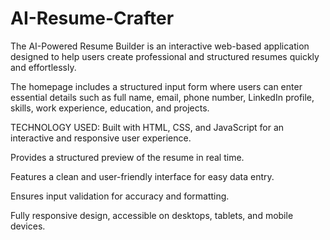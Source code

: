 # AI-Resume-Crafter

The AI-Powered Resume Builder is an interactive web-based application designed to help users create professional and structured resumes quickly and effortlessly.

The homepage includes a structured input form where users can enter essential details such as full name, email, phone number, LinkedIn profile, skills, work experience, education, and projects.

TECHNOLOGY USED: Built with HTML, CSS, and JavaScript for an interactive and responsive user experience.

Provides a structured preview of the resume in real time.

Features a clean and user-friendly interface for easy data entry.

Ensures input validation for accuracy and formatting.

Fully responsive design, accessible on desktops, tablets, and mobile devices.
